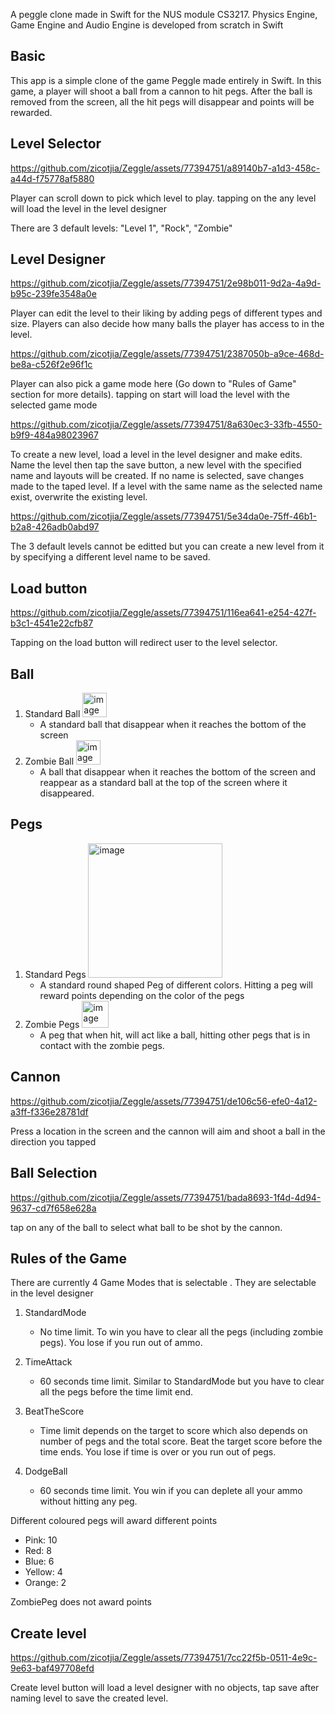 A peggle clone made in Swift for the NUS module CS3217. Physics Engine, Game Engine and Audio Engine is developed from scratch in Swift

## Basic
This app is a simple clone of the game Peggle made entirely in Swift. In this game, a player will shoot a ball from a cannon to hit pegs. After the ball is removed from the screen, all the hit pegs will disappear and points will be rewarded.

## Level Selector
https://github.com/zicotjia/Zeggle/assets/77394751/a89140b7-a1d3-458c-a44d-f75778af5880

Player can scroll down to pick which level to play. tapping on the any level will load the level in the level designer

There are 3 default levels: "Level 1", "Rock", "Zombie"

## Level Designer

https://github.com/zicotjia/Zeggle/assets/77394751/2e98b011-9d2a-4a9d-b95c-239fe3548a0e

Player can edit the level to their liking by adding pegs of different types and size. Players can also decide how many balls the player has access to in the level. 

https://github.com/zicotjia/Zeggle/assets/77394751/2387050b-a9ce-468d-be8a-c526f2e96f1c

Player can also pick a game mode here (Go down to "Rules of Game" section for more details). tapping on start will load the level with the selected game mode

https://github.com/zicotjia/Zeggle/assets/77394751/8a630ec3-33fb-4550-b9f9-484a98023967

To create a new level, load a level in the level designer and make edits. Name the level then tap the save button, a new level with the specified name and layouts will be created. If no name is selected, save changes made to the taped level. If a level with the same name as the selected name exist, overwrite the existing level. 

https://github.com/zicotjia/Zeggle/assets/77394751/5e34da0e-75ff-46b1-b2a8-426adb0abd97

The 3 default levels cannot be editted but you can create a new level from it by specifying a different level name to be saved.

## Load button
https://github.com/zicotjia/Zeggle/assets/77394751/116ea641-e254-427f-b3c1-4541e22cfb87

Tapping on the load button will redirect user to the level selector.

## Ball
1. Standard Ball <img width="39" alt="image" src="https://github.com/zicotjia/Zeggle/assets/77394751/d22320a4-adbe-470e-846b-7e213baee7a3">
   - A standard ball that disappear when it reaches the bottom of the screen
2. Zombie Ball <img width="39" alt="image" src="https://github.com/zicotjia/Zeggle/assets/77394751/c6622486-9c14-46c8-8aa7-78ba126427a1">
   - A ball that disappear when it reaches the bottom of the screen and reappear as a standard ball at the top of the screen where it disappeared.
  
## Pegs
1. Standard Pegs <img width="215" alt="image" src="https://github.com/zicotjia/Zeggle/assets/77394751/631f1abb-f4f7-4432-9fc1-102065a33bc3">
   - A standard round shaped Peg of different colors. Hitting a peg will reward points depending on the color of the pegs
3. Zombie Pegs <img width="43" alt="image" src="https://github.com/zicotjia/Zeggle/assets/77394751/6bdeff27-5756-4c22-8b40-074809b33925">
   - A peg that when hit, will act like a ball, hitting other pegs that is in contact with the zombie pegs.
  
## Cannon
https://github.com/zicotjia/Zeggle/assets/77394751/de106c56-efe0-4a12-a3ff-f336e28781df

Press a location in the screen and the cannon will aim and shoot a ball in the direction you tapped

## Ball Selection
https://github.com/zicotjia/Zeggle/assets/77394751/bada8693-1f4d-4d94-9637-cd7f658e628a

tap on any of the ball to select what ball to be shot by the cannon.
   
## Rules of the Game
There are currently 4 Game Modes that is selectable . They are selectable in the level designer

1. StandardMode
   -  No time limit. To win you have to clear all the pegs (including zombie pegs). You lose if you run out of ammo.
 
2. TimeAttack
   -  60 seconds time limit. Similar to StandardMode but you have to clear all the pegs before the time limit end.
   
3. BeatTheScore
   -  Time limit depends on the target to score which also depends on number of pegs and the total score. Beat the target score before the time ends. You lose if time is over or you run out of pegs.
   
4. DodgeBall
   -  60 seconds time limit. You win if you can deplete all your ammo without hitting any peg.

Different coloured pegs will award different points
   - Pink: 10
   - Red: 8
   - Blue: 6
   - Yellow: 4
   - Orange: 2

ZombiePeg does not award points

## Create level
https://github.com/zicotjia/Zeggle/assets/77394751/7cc22f5b-0511-4e9c-9e63-baf497708efd

Create level button will load a level designer with no objects, tap save after naming level to save the created level. 


